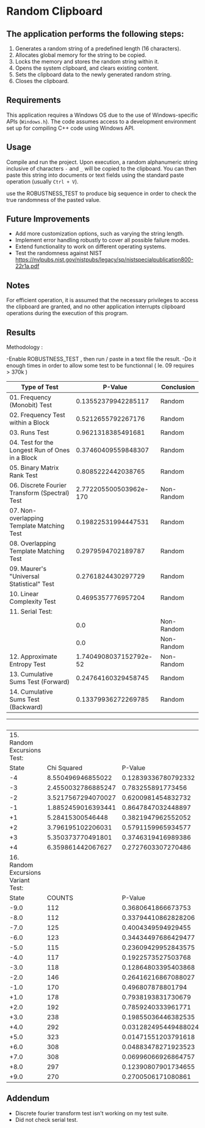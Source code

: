 # Random Clipboard

## The application performs the following steps:
1. Generates a random string of a predefined length (16 characters).
2. Allocates global memory for the string to be copied.
3. Locks the memory and stores the random string within it.
4. Opens the system clipboard, and clears existing content.
5. Sets the clipboard data to the newly generated random string.
6. Closes the clipboard.

## Requirements
This application requires a Windows OS due to the use of Windows-specific APIs (`Windows.h`). The code assumes access to a development environment set up for compiling C++ code using Windows API.

## Usage
Compile and run the project. Upon execution, a random alphanumeric string inclusive of characters `-` and `_` will be copied to the clipboard. You can then paste this string into documents or text fields using the standard paste operation (usually `Ctrl + V`).

use the ROBUSTNESS_TEST to produce big sequence in order to check the true randomness of the pasted value.

## Future Improvements
- Add more customization options, such as varying the string length.
- Implement error handling robustly to cover all possible failure modes.
- Extend functionality to work on different operating systems.
- Test the randomness against NIST https://nvlpubs.nist.gov/nistpubs/legacy/sp/nistspecialpublication800-22r1a.pdf

## Notes
For efficient operation, it is assumed that the necessary privileges to access the clipboard are granted, and no other application interrupts clipboard operations during the execution of this program.


## Results 

Methodology :

-Enable ROBUSTNESS_TEST , then run / paste in a text file the result.
-Do it enough times in order to allow some test to be functionnal ( Ie. 09 requires > 370k ) 

| Type of Test                                    | P-Value              | Conclusion   |
|-------------------------------------------------|----------------------|--------------|
| 01. Frequency (Monobit) Test                    | 0.13552379942285117  | Random       |
| 02. Frequency Test within a Block               | 0.5212655792267176   | Random       |
| 03. Runs Test                                   | 0.9621318385491681   | Random       |
| 04. Test for the Longest Run of Ones in a Block | 0.37460409559848307  | Random       |
| 05. Binary Matrix Rank Test                     | 0.8085222442038765   | Random       |
| 06. Discrete Fourier Transform (Spectral) Test  | 2.772205500503962e-170 | Non-Random   |
| 07. Non-overlapping Template Matching Test      | 0.19822531994447531  | Random       |
| 08. Overlapping Template Matching Test          | 0.2979594702189787   | Random       |
| 09. Maurer's "Universal Statistical" Test       | 0.2761824430297729   | Random       |
| 10. Linear Complexity Test                      | 0.4695357776957204   | Random       |
| 11. Serial Test:                                |                      |              |
|                                                 | 0.0                  | Non-Random   |
|                                                 | 0.0                  | Non-Random   |
| 12. Approximate Entropy Test                    | 1.7404908037152792e-52 | Non-Random   |
| 13. Cumulative Sums Test (Forward)              | 0.24764160329458745  | Random       |
| 14. Cumulative Sums Test (Backward)             | 0.13379936272269785  | Random       |


|  |                      | | Conclusion   |
|----------------|----------------------|----------------------|--------------|
| 15. Random Excursions Test:           |                      |              |
|     State      | Chi Squared          | P-Value              | Conclusion   |
|     -4         | 8.550496946855022    | 0.12839336780792332  | Random       |
|     -3         | 2.4550032786885247   | 0.783255891773456    | Random       |
|     -2         | 3.5217567294070027   | 0.6200981454832732   | Random       |
|     -1         | 1.8852459016393441   | 0.8647847032448897   | Random       |
|     +1         | 5.28415300546448     | 0.3821947962552052   | Random       |
|     +2         | 3.796195102206031    | 0.5791159965934577   | Random       |
|     +3         | 5.350373770491801    | 0.3746319416989386   | Random       |
|     +4         | 6.359861442067627    | 0.2727603307270486   | Random       |
| 16. Random Excursions Variant Test:   |                      |              |
|     State      | COUNTS               | P-Value              | Conclusion   |
|     -9.0       | 112                  | 0.3680641866673753   | Random       |
|     -8.0       | 112                  | 0.33794410862828206  | Random       |
|     -7.0       | 125                  | 0.4004349594929455   | Random       |
|     -6.0       | 123                  | 0.34434497686429477  | Random       |
|     -5.0       | 115                  | 0.23609429952843575  | Random       |
|     -4.0       | 117                  | 0.1922573527503768   | Random       |
|     -3.0       | 118                  | 0.12864803395403868  | Random       |
|     -2.0       | 146                  | 0.26416216867088027  | Random       |
|     -1.0       | 170                  | 0.496807878801794    | Random       |
|     +1.0       | 178                  | 0.7938193831730679   | Random       |
|     +2.0       | 192                  | 0.7859240333961771   | Random       |
|     +3.0       | 238                  | 0.19855036446382535  | Random       |
|     +4.0       | 292                  | 0.031282495449488024 | Random       |
|     +5.0       | 323                  | 0.01471551203791618  | Random       |
|     +6.0       | 308                  | 0.04883478271923523  | Random       |
|     +7.0       | 308                  | 0.06996066926864757  | Random       |
|     +8.0       | 297                  | 0.12390807901734655  | Random       |
|     +9.0       | 270                  | 0.2700506171080861   | Random       |

## Addendum

- Discrete fourier transform test isn't working on my test suite.
- Did not check serial test.

